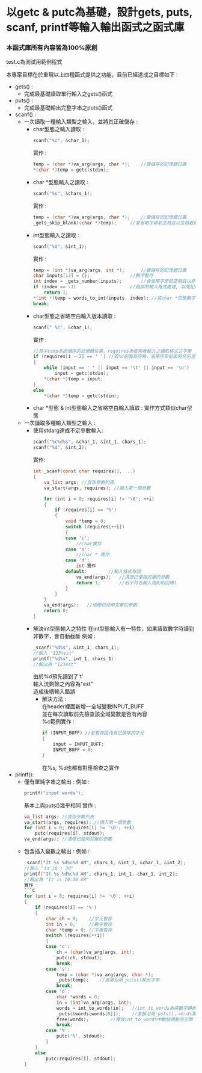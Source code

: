 # 以getc & putc為基礎，設計gets, puts, scanf, printf等輸入輸出函式之函式庫
### 本函式庫所有內容皆為100%原創

test.c為測試用範例程式

本專案目標在於重現以上四種函式提供之功能，目前已經達成之目標如下 :
* gets() :
    * 完成最基礎讀取單行輸入之gets()函式
* puts() :
    * 完成最基礎輸出完整字串之puts()函式
* scanf() :
    * 一次讀取一種輸入類型之輸入，並將其正確儲存 :
        * char型態之輸入讀取 :
            ```C
            scanf("%c", &char_1);
            ```
            實作 :
            ```C
            temp = (char *)va_arg(args, char *);    //要儲存的記憶體位置
            *(char *)temp = getc(stdin);
            ```
        * char *型態輸入之讀取 :
            ```C
            scanf("%s", &chars_1);
            ```
            實作 :
            ```C
            temp = (char *)va_arg(args, char *);    //要儲存的記憶體位置
            _gets_skip_blank((char *)temp);     //會省略字串前空格且以空格截斷版本之gets()
            ```
        * int型態輸入之讀取 :
            ```C
            scanf("%d", &int_1);
            ```
            實作 :
            ```C
            temp = (int *)va_arg(args, int *);      //要儲存的記憶體位置
            char inputs[13] = {};               //數字暫存
            int index = _gets_number(inputs);       //會省略字串前空格且以非數字輸入截斷版本之gets()
            if (index == -1)                    //錯誤的輸入格式處理, 以免記憶體錯誤
                return 1;
            *(int *)temp = words_to_int(inputs, index); //將char *型態數字轉為int型態之函式
            break;
            ```
        * char型態之省略空白輸入版本讀取 :
            ```C
            scanf(" %c", &char_1);
            ```
            實作 :
            ```C
            //其中temp為欲儲存的記憶體位置，requires為使用者輸入之讀取格式之字串
            if (requires[i - 2] == ' ') //若%c前面有空格，省略字串前面的任何空格, Tab鍵, enter鍵
            {
                while (input == ' ' || input == '\t' || input == '\n')
                    input = getc(stdin);
                *(char *)temp = input;
            }
            else
                *(char *)temp = getc(stdin);
            ```
        * char *型態 & int型態輸入之省略空白輸入讀取 :
            實作方式類似char型態
    * 一次讀取多種輸入類型之輸入 :
        * 使用stdarg達成不定參數輸入:
            ```C
            scanf("%c%d%s", &char_1, &int_1, chars_1);
            scanf("%d", &int_2);
            ```
            實作:
            ```C
            int _scanf(const char requires[], ...)
            {
                va_list args; //宣告參數列表
                va_start(args, requires); //讀入第一個參數

                for (int i = 0; requires[i] != '\0'; ++i)
                {
                    if (requires[i] == '%')
                    {
                        void *temp = 0;
                        switch (requires[++i])
                        {
                        case 'c':
                            //char實作
                        case 's':
                            //char * 實作
                        case 'd':
                            int 實作
                        default:        //輸入格式有誤
                            va_end(args);   //清理已使用完畢的參數
                            return 1;       //若不符合輸入規則則回傳1
                        }
                    }
                }
                va_end(args);   //清理已使用完畢的參數
                return 0;  
            }
            ```
        * 解決int型態輸入之特性
            在int型態輸入有一特性，如果讀取數字時讀到非數字，會自動截斷
            例如 :
            ```C
            _scanf("%d%s", &int_1, chars_1);
            //輸入 "123test"
            printf("%d%s", int_1, chars_1):
            //輸出為 "123est"
            ```
            由於%d預先讀到了't'  
            輸入流剩餘之內容為"est"  
            造成後續輸入錯誤  
            * 解決方法 :  
                在header裡面新增一全域變數INPUT_BUFF  
                並在每次讀取前先檢查該全域變數是否有內容  
                %c範例實作 :  
                ```C
                if (INPUT_BUFF) //若暫存區內有已讀取的字元
                {
                    input = INPUT_BUFF;
                    INPUT_BUFF = 0;
                }
                ```
                在%s, %d也都有對應檢查之實作  
* printf():
    * 僅有單純字串之輸出 :
        例如 :
        ```C
        printf("input words");
        ```
        基本上與puts()幾乎相同
        實作 :
        ```C
        va_list args; //宣告參數列表
        va_start(args, requires); //讀入第一個參數
        for (int i = 0; requires[i] != '\0'; ++i)
            putc(requires[i], stdout);
        va_end(args); //清理已使用完畢的參數
        ```
    * 包含插入變數之輸出 :
        例如 :
        ```C
        _scanf("It %s %d%c%d AM", chars_1, &int_1, &char_1, &int_2);
        //輸入 "is 10 : 30"
        printf("It %s %d%c%d AM", chars_1, int_1, char_1, int_2);
        //輸出為 "It is 10:30 AM"
        實作 :
        ```C
        for (int i = 0; requires[i] != '\0'; ++i)
        {
            if (requires[i] == '%')
            {
                char ch = 0;    //字元暫存
                int in = 0;     //數字暫存
                char *temp = 0; //字串暫存
                switch (requires[++i])
                {
                case 'c':
                    ch = (char)va_arg(args, int);
                    putc(ch, stdout);
                    break;
                case 's':
                    temp = (char *)va_arg(args, char *);
                    _puts(temp);    //直接沿用_puts()輸出字串
                    break;
                case 'd':
                    char *words = 0;
                    in = (int)va_arg(args, int);
                    words = int_to_words(in);   //int_to_words為將數字轉換為字串的函式，會動態規劃一個空間所以記得要free
                    _puts(&words[words[0]]);    //直接沿用_puts()，words第0項儲存該數字串之起始index
                    free(words);        //釋放int_to_words中動態規劃的空間
                    break;
                case '%':
                    putc('%', stdout);
                }
            }
            else
                putc(requires[i], stdout);
        }
        ```
        ```
